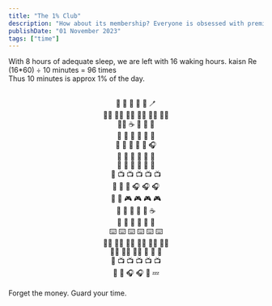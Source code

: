 ```yaml
---
title: "The 1% Club"
description: "How about its membership? Everyone is obsessed with premiumness now a days. Lets pay for this freemium. how many of you will agree to this ?"
publishDate: "01 November 2023"
tags: ["time"]
---
```

With 8 hours of adequate sleep, we are left with 16 waking hours. kaisn Re
<br>
(16*60) ÷ 10 minutes = 96 times<br>
Thus 10 minutes is approx 1% of the day.<br>
<br>
<div style="text-align: center;">
🥱 📱 📱 🧘 💪 🪥<br>
🏃‍♂️ 🏃‍♂️ 🏃‍♂️ 🏃‍♂️ 🏃‍♂️ 🏃‍♂️<br>
🚿🚿 ☕  📖 📖 📖<br>
🍜 🍜 📱 📱 📒 📒<br>
📒 📒 📒 📒 📒 🎧<br>
🍪 📒 📒 📒 📒 📒<br>
🥪 🥪 📒 📒 📒 📒<br>
📒 📺 📺 📺 📺 📺<br>
🍱 🍱 📱 🎧 🎧 🎧<br>
📱 📱 🎮 🎮 🎮 🎮<br>
📒 📒 📒 📒 📒 ☕<br>
📒 📒 📒 📒 📒 📱<br>
⌨️ ⌨️ ⌨️ ⌨️ ⌨️ ⌨️<br>
🏋️‍♂️ 🏋️‍♂️ 🏋️‍♂️ 🏋️‍♂️ 🏋️‍♂️ 🏋️‍♂️<br>
🏋️‍♂️ 🏋️‍♂️ 🏋️‍♂️ 🚿 🚿 🍱<br>
🍱 📺 📺 📺 📺 📺<br>
📱 📱 🎧 🎧 🛌 💤<br>
</div>
<br>
Forget the money. Guard your time.
